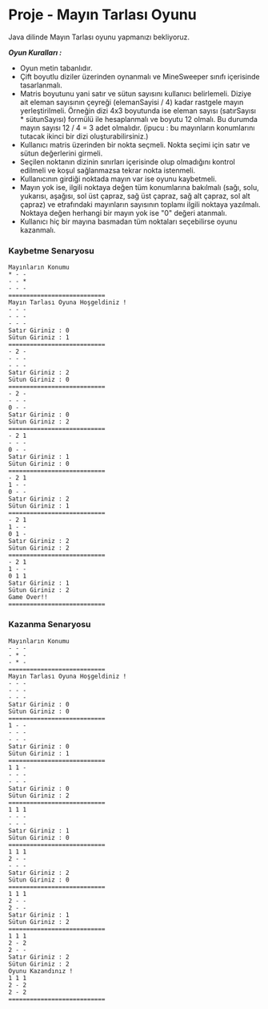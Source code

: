 # Proje - Mayın Tarlası Oyunu

Java dilinde Mayın Tarlası oyunu yapmanızı bekliyoruz.

**_Oyun Kuralları :_**

* Oyun metin tabanlıdır.
* Çift boyutlu diziler üzerinden oynanmalı ve MineSweeper sınıfı içerisinde tasarlanmalı.
* Matris boyutunu yani satır ve sütun sayısını kullanıcı belirlemeli.
Diziye ait eleman sayısının çeyreği (elemanSayisi / 4) kadar rastgele mayın yerleştirilmeli. Örneğin dizi 4x3 boyutunda ise eleman sayısı (satırSayısı * sütunSayısı) formülü ile hesaplanmalı ve boyutu 12 olmalı. Bu durumda mayın sayısı 12 / 4 = 3 adet olmalıdır. (ipucu : bu mayınların konumlarını tutacak ikinci bir dizi oluşturabilirsiniz.)
* Kullanıcı matris üzerinden bir nokta seçmeli. Nokta seçimi için satır ve sütun değerlerini girmeli.
* Seçilen noktanın dizinin sınırları içerisinde olup olmadığını kontrol edilmeli ve koşul sağlanmazsa tekrar nokta istenmeli.
* Kullanıcının girdiği noktada mayın var ise oyunu kaybetmeli.
* Mayın yok ise, ilgili noktaya değen tüm konumlarına bakılmalı (sağı, solu, yukarısı, aşağısı, sol üst çapraz, sağ üst çapraz, sağ alt çapraz, sol alt çapraz) ve etrafındaki mayınların sayısının toplamı ilgili noktaya yazılmalı. Noktaya değen herhangi bir mayın yok ise "0" değeri atanmalı.
* Kullanıcı hiç bir mayına basmadan tüm noktaları seçebilirse oyunu kazanmalı.

### **Kaybetme Senaryosu**

```
Mayınların Konumu
* - -
- - *
- - - 
===========================
Mayın Tarlası Oyuna Hoşgeldiniz !
- - - 
- - - 
- - - 
Satır Giriniz : 0
Sütun Giriniz : 1
===========================
- 2 -
- - - 
- - - 
Satır Giriniz : 2
Sütun Giriniz : 0
===========================
- 2 -
- - - 
0 - -
Satır Giriniz : 0
Sütun Giriniz : 2
===========================
- 2 1
- - - 
0 - -
Satır Giriniz : 1
Sütun Giriniz : 0
===========================
- 2 1
1 - -
0 - -
Satır Giriniz : 2
Sütun Giriniz : 1
===========================
- 2 1
1 - -
0 1 -
Satır Giriniz : 2
Sütun Giriniz : 2
===========================
- 2 1
1 - -
0 1 1
Satır Giriniz : 1
Sütun Giriniz : 2
Game Over!!
===========================

```

### Kazanma Senaryosu

```
Mayınların Konumu
- - - 
- * -
- * -
===========================
Mayın Tarlası Oyuna Hoşgeldiniz !
- - - 
- - - 
- - - 
Satır Giriniz : 0
Sütun Giriniz : 0
===========================
1 - -
- - - 
- - - 
Satır Giriniz : 0
Sütun Giriniz : 1
===========================
1 1 -
- - - 
- - - 
Satır Giriniz : 0
Sütun Giriniz : 2
===========================
1 1 1
- - - 
- - - 
Satır Giriniz : 1
Sütun Giriniz : 0
===========================
1 1 1
2 - -
- - - 
Satır Giriniz : 2
Sütun Giriniz : 0
===========================
1 1 1
2 - -
2 - -
Satır Giriniz : 1
Sütun Giriniz : 2
===========================
1 1 1
2 - 2
2 - -
Satır Giriniz : 2
Sütun Giriniz : 2
Oyunu Kazandınız !
1 1 1
2 - 2
2 - 2
===========================


```
